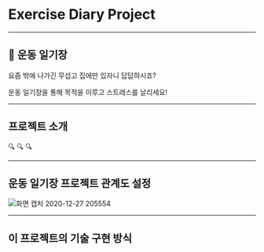 # Exercise Diary Project

-------------

## :running: 운동 일기장

요즘 밖에 나가긴 무섭고 집에만 있자니 답답하시죠? 

운동 일기장을 통해 목적을 이루고 스트레스를 날리세요!

-------------

## 프로젝트 소개
:mag:
:mag:
:mag:

-------------

## 운동 일기장 프로젝트 관계도 설정

![화면 캡처 2020-12-27 205554](https://user-images.githubusercontent.com/73863771/103170222-fef12980-4885-11eb-9149-1e71d6fd7e1f.png)

--------------

## 이 프로젝트의 기술 구현 방식